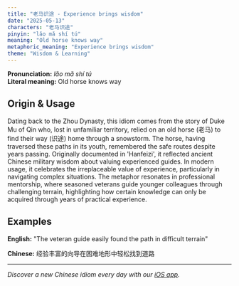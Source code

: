 ```yaml
---
title: "老马识途 - Experience brings wisdom"
date: "2025-05-13"
characters: "老马识途"
pinyin: "lǎo mǎ shí tú"
meaning: "Old horse knows way"
metaphoric_meaning: "Experience brings wisdom"
theme: "Wisdom & Learning"
---
```


**Pronunciation:** *lǎo mǎ shí tú*  
**Literal meaning:** Old horse knows way

## Origin & Usage

Dating back to the Zhou Dynasty, this idiom comes from the story of Duke Mu of Qin who, lost in unfamiliar territory, relied on an old horse (老马) to find their way (识途) home through a snowstorm. The horse, having traversed these paths in its youth, remembered the safe routes despite years passing. Originally documented in 'Hanfeizi', it reflected ancient Chinese military wisdom about valuing experienced guides. In modern usage, it celebrates the irreplaceable value of experience, particularly in navigating complex situations. The metaphor resonates in professional mentorship, where seasoned veterans guide younger colleagues through challenging terrain, highlighting how certain knowledge can only be acquired through years of practical experience.

## Examples

**English:** "The veteran guide easily found the path in difficult terrain"

**Chinese:** 经验丰富的向导在困难地形中轻松找到道路

---

*Discover a new Chinese idiom every day with our [iOS app](https://apps.apple.com/us/app/daily-chinese-idioms/id6670238264).*
